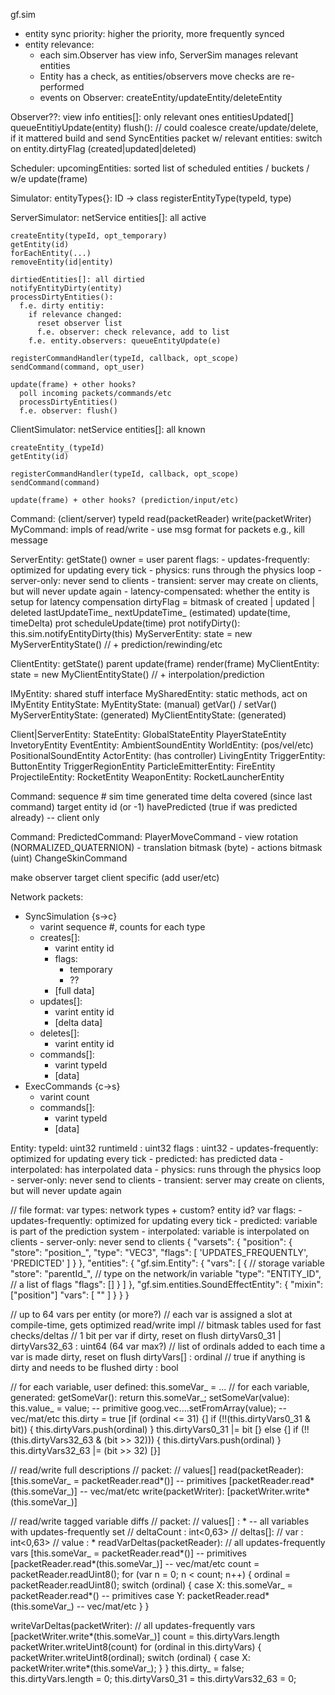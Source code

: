 gf.sim


* entity sync priority: higher the priority, more frequently synced
* entity relevance:
  - each sim.Observer has view info, ServerSim manages relevant entities
  - Entity has a check, as entities/observers move checks are re-performed
  - events on Observer: createEntity/updateEntity/deleteEntity

Observer??:
  view info
  entities[]: only relevant ones
  entitiesUpdated[]
  queueEntitiyUpdate(entity)
  flush():
    // could coalesce create/update/delete, if it mattered
    build and send SyncEntities packet w/ relevant entities:
      switch on entity.dirtyFlag (created|updated|deleted)

Scheduler:
  upcomingEntities: sorted list of scheduled entities / buckets / w/e
  update(frame)

Simulator:
  entityTypes{}: ID -> class
  registerEntityType(typeId, type)

  ServerSimulator:
    netService
    entities[]: all active

    createEntity(typeId, opt_temporary)
    getEntity(id)
    forEachEntity(...)
    removeEntity(id|entity)

    dirtiedEntities[]: all dirtied
    notifyEntityDirty(entity)
    processDirtyEntities():
      f.e. dirty entitiy:
        if relevance changed:
          reset observer list
          f.e. observer: check relevance, add to list
        f.e. entity.observers: queueEntityUpdate(e)

    registerCommandHandler(typeId, callback, opt_scope)
    sendCommand(command, opt_user)

    update(frame) + other hooks?
      poll incoming packets/commands/etc
      processDirtyEntities()
      f.e. observer: flush()

  ClientSimulator:
    netService
    entities[]: all known

    createEntity_(typeId)
    getEntity(id)

    registerCommandHandler(typeId, callback, opt_scope)
    sendCommand(command)

    update(frame) + other hooks? (prediction/input/etc)

Command: (client/server)
  typeId
  read(packetReader)
  write(packetWriter)
  MyCommand:
    impls of read/write - use msg format for packets
    e.g., kill message

ServerEntity:
  getState()
  owner = user
  parent
  flags:
    - updates-frequently: optimized for updating every tick
    - physics: runs through the physics loop
    - server-only: never send to clients
    - transient: server may create on clients, but will never update again
    - latency-compensated: whether the entity is setup for latency compensation
  dirtyFlag = bitmask of created | updated | deleted
  lastUpdateTime_
  nextUpdateTime_ (estimated)
  update(time, timeDelta)
  prot scheduleUpdate(time)
  prot notifyDirty(): this.sim.notifyEntityDirty(this)
  MyServerEntity:
    state = new MyServerEntityState() // + prediction/rewinding/etc

ClientEntity:
  getState()
  parent
  update(frame)
  render(frame)
  MyClientEntity:
    state = new MyClientEntityState() // + interpolation/prediction

IMyEntity:
  shared stuff interface
MySharedEntity:
  static methods, act on IMyEntity
EntityState:
  MyEntityState: (manual)
    getVar() / setVar()
    MyServerEntityState: (generated)
    MyClientEntityState: (generated)

Client|ServerEntity:
  StateEntity:
    GlobalStateEntity
    PlayerStateEntity
    InvetoryEntity
  EventEntity:
    AmbientSoundEntity
  WorldEntity: (pos/vel/etc)
    PositionalSoundEntity
    ActorEntity: (has controller)
      LivingEntity
    TriggerEntity:
      ButtonEntity
      TriggerRegionEntity
    ParticleEmitterEntity:
      FireEntity
    ProjectileEntity:
      RocketEntity
    WeaponEntity:
      RocketLauncherEntity

Command:
  sequence #
  sim time generated
  time delta covered (since last command)
  target entity id (or -1)
  havePredicted (true if was predicted already) -- client only

Command:
  PredictedCommand:
    PlayerMoveCommand
      - view rotation (NORMALIZED_QUATERNION)
      - translation bitmask (byte)
      - actions bitmask (uint)
  ChangeSkinCommand



make observer target client specific (add user/etc)


Network packets:
  - SyncSimulation {s->c}
    - varint sequence #, counts for each type
    - creates[]:
      - varint entity id
      - flags:
        - temporary
        - ??
      - [full data]
    - updates[]:
      - varint entity id
      - [delta data]
    - deletes[]:
      - varint entity id
    - commands[]:
      - varint typeId
      - [data]
  - ExecCommands {c->s}
    - varint count
    - commands[]:
      - varint typeId
      - [data]




Entity:
  typeId: uint32
  runtimeId : uint32
  flags : uint32
    - updates-frequently: optimized for updating every tick
    - predicted: has predicted data
    - interpolated: has interpolated data
    - physics: runs through the physics loop
    - server-only: never send to clients
    - transient: server may create on clients, but will never update again


  // file format:
  var types: network types + custom? entity id?
  var flags:
    - updates-frequently: optimized for updating every tick
    - predicted: variable is part of the prediction system
    - interpolated: variable is interpolated on clients
    - server-only: never send to clients
  {
    "varsets": {
      "position": {
        "store": "position_",
        "type": "VEC3",
        "flags": [
          'UPDATES_FREQUENTLY',
          'PREDICTED'
        ]
      }
    },
    "entities": {
      "gf.sim.Entity": {
        "vars": [
          {
            // storage variable
            "store": "parentId_",
            // type on the network/in variable
            "type": "ENTITY_ID",
            // a list of flags
            "flags": []
          }
        ]
      },
      "gf.sim.entities.SoundEffectEntity": {
        "mixin": ["position"]
        "vars": [
          ""
        ]
      }
    }
  }

  // up to 64 vars per entity (or more?)
  // each var is assigned a slot at compile-time, gets optimized read/write impl
  // bitmask tables used for fast checks/deltas
  // 1 bit per var if dirty, reset on flush
  dirtyVars0_31 | dirtyVars32_63 : uint64 (64 var max?)
  // list of ordinals added to each time a var is made dirty, reset on flush
  dirtyVars[] : ordinal
  // true if anything is dirty and needs to be flushed
  dirty : bool

  // for each variable, user defined:
  this.someVar_ = ...
  // for each variable, generated:
  getSomeVar():
    return this.someVar_;
  setSomeVar(value):
    this.value_ = value; -- primitive
    goog.vec....setFromArray(value); -- vec/mat/etc
    this.dirty = true
    [if (ordinal <= 31) {]
      if (!!(this.dirtyVars0_31 & bit)) {
        this.dirtyVars.push(ordinal)
      }
      this.dirtyVars0_31 |= bit
    [} else {]
      if (!!(this.dirtyVars32_63 & (bit >> 32))) {
        this.dirtyVars.push(ordinal)
      }
      this.dirtyVars32_63 |= (bit >> 32)
    [}]

  // read/write full descriptions
  // packet:
  //   values[]
  read(packetReader):
    [this.someVar_ = packetReader.read*()] -- primitives
    [packetReader.read*(this.someVar_)] -- vec/mat/etc
  write(packetWriter):
    [packetWriter.write*(this.someVar_)]

  // read/write tagged variable diffs
  // packet:
  //   values[] : * -- all variables with updates-frequently set
  //   deltaCount : int<0,63>
  //     deltas[]:
  //       var : int<0,63>
  //       value : *
  readVarDeltas(packetReader):
    // all updates-frequently vars
    [this.someVar_ = packetReader.read*()] -- primitives
    [packetReader.read*(this.someVar_)] -- vec/mat/etc
    count = packetReader.readUint8();
    for (var n = 0; n < count; n++) {
      ordinal = packetReader.readUint8();
      switch (ordinal) {
      case X:
        this.someVar_ = packetReader.read*() -- primitives
      case Y:
        packetReader.read*(this.someVar_) -- vec/mat/etc
      }
    }

  writeVarDeltas(packetWriter):
    // all updates-frequently vars
    [packetWriter.write*(this.someVar_)]
    count = this.dirtyVars.length
    packetWriter.writeUint8(count)
    for (ordinal in this.dirtyVars) {
      packetWriter.writeUint8(ordinal);
      switch (ordinal) {
      case X:
        packetWriter.write*(this.someVar_);
      }
    }
    this.dirty_ = false;
    this.dirtyVars.length = 0;
    this.dirtyVars0_31 = this.dirtyVars32_63 = 0;
